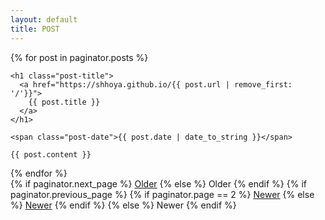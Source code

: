 ```yaml
---
layout: default
title: POST
---
```


<div class="posts">
  {% for post in paginator.posts %}
  <div class="post">

    <h1 class="post-title">
      <a href="https://shhoya.github.io/{{ post.url | remove_first: '/'}}">
        {{ post.title }}
      </a>
    </h1>
    
    <span class="post-date">{{ post.date | date_to_string }}</span>
    
    {{ post.content }}
  </div>
  {% endfor %}
</div>

<div class="pagination">
  {% if paginator.next_page %}
    <a class="pagination-item older" href="https://shhoya.github.io/page{{paginator.next_page}}">Older</a>
  {% else %}
    <span class="pagination-item older">Older</span>
  {% endif %}
  {% if paginator.previous_page %}
    {% if paginator.page == 2 %}
      <a class="pagination-item newer" href="https://shhoya.github.io">Newer</a>
    {% else %}
      <a class="pagination-item newer" href="https://shhoya.github.io/page{{paginator.previous_page}}">Newer</a>
    {% endif %}
  {% else %}
    <span class="pagination-item newer">Newer</span>
  {% endif %}
</div>